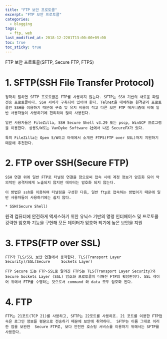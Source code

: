 ```yaml
---
title: "FTP 보안 프로토콜"
excerpt: "FTP 보안 프로토콜"
categories:
  - blogging
tags:
  - ftp, web
last_modified_at: 2018-12-2201T13:00:00+09:00
toc: true
toc_sticky: true
---
```


FTP 보안 프로토콜(SFTP, Secure FTP, FTPS)

# 1. SFTP(SSH File Transfer Protocol)

    정확히 말하면 SFTP 프로토콜은 FTP를 사용하지 않는다. SFTP는 SSH 기반의 새로운 파일 전송 프로토콜이다. SSH 서버가 구축되어 있어야 한다. Telnet을 대체하는 원격관리 프로토콜인 SSH를 이용하기 때문에 구축 및 유지 비용이 적고 다른 보안 FTP 메커니즘에 비해 일반 사용자들이 사용하기에 편리하여 많이 사용된다.

    일반 사용자들은 FileZilla, SSH Secure Shell v3.29 또는 pscp, WinSCP 프로그램을 이용한다. 상용S/W로는 VanDyke Software 社에서 나온 SecureFX가 있다.

    특히 FileZilla는 Open S/W이고 아래에서 소개한 FTPS(FTP over SSL)까지 지원하기 때문에 추천한다.


# 2. FTP over SSH(Secure FTP)
    SSH 연결 위에 일반 FTP로 터널링 연결을 함으로써 접속 시에 계정 정보가 암호화 되어 악의적인 공격자에게 노출되지 않지만 데이터는 암호화 되지 않는다.

    이 방법은 ssh를 이용하여 터널링을 구성한 다음, 일반 ftp로 접속하는 방법이기 때문에 일반 사용자들이 사용하기에는 쉽지 않다.

    * SSH(Secure Shell)
  원격 컴퓨터에 안전하게 액세스하기 위한 유닉스 기반의 명령 인터페이스 및 프로토콜
  강력한 암호화 기능을 구현해 모든 데이터가 암호화 되기에 높은 보안을 지원

# 3. FTPS(FTP over SSL)
    FTP가 TLS/SSL 보안 연결에서 동작한다. TLS(Transport Layer Security)/SSL(Secure     Sockets Layer)

    FTP Secure 또는 FTP-SSL로 알려진 FTPS는 TLS(Transport Layer Security)와 Secure Sockets Layer (SSL) 암호화 프로토콜이 더해진 FTP의 확장판이다. SSL 레이어 위에서 FTP를 수행하는 것으로서 command 와 data 모두 암호화 된다.

# 4. FTP

    FTP는 21포트(TCP 21)를 사용하고, SFTP는 22포트를 사용하죠. 21 포트를 이용한 FTP접속은 로그인 정보를 평문으로 전송하기 때문에 보안에 취약하다.  SFTP는 이름 그대로 이러한 점을 보완한  Secure FTP로, 보다 안전한 호스팅 서비스를 이용하기 위해서는 SFTP를 사용한다.
